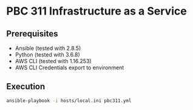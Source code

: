 # PBC 311 Infrastructure as a Service

## Prerequisites

* Ansible (tested with 2.8.5)
* Python (tested with 3.6.8)
* AWS CLI (tested with 1.16.253)
* AWS CLI Credentials export to environment

## Execution

```bash
ansible-playbook -i hosts/local.ini pbc311.yml
```
